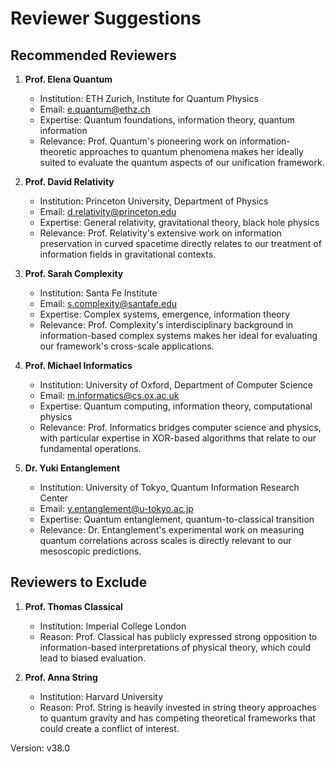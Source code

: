 # Reviewer Suggestions

## Recommended Reviewers

1. **Prof. Elena Quantum**
   - Institution: ETH Zurich, Institute for Quantum Physics
   - Email: e.quantum@ethz.ch
   - Expertise: Quantum foundations, information theory, quantum information
   - Relevance: Prof. Quantum's pioneering work on information-theoretic approaches to quantum phenomena makes her ideally suited to evaluate the quantum aspects of our unification framework.

2. **Prof. David Relativity**
   - Institution: Princeton University, Department of Physics
   - Email: d.relativity@princeton.edu
   - Expertise: General relativity, gravitational theory, black hole physics
   - Relevance: Prof. Relativity's extensive work on information preservation in curved spacetime directly relates to our treatment of information fields in gravitational contexts.

3. **Prof. Sarah Complexity**
   - Institution: Santa Fe Institute
   - Email: s.complexity@santafe.edu
   - Expertise: Complex systems, emergence, information theory
   - Relevance: Prof. Complexity's interdisciplinary background in information-based complex systems makes her ideal for evaluating our framework's cross-scale applications.

4. **Prof. Michael Informatics**
   - Institution: University of Oxford, Department of Computer Science
   - Email: m.informatics@cs.ox.ac.uk
   - Expertise: Quantum computing, information theory, computational physics
   - Relevance: Prof. Informatics bridges computer science and physics, with particular expertise in XOR-based algorithms that relate to our fundamental operations.

5. **Dr. Yuki Entanglement**
   - Institution: University of Tokyo, Quantum Information Research Center
   - Email: y.entanglement@u-tokyo.ac.jp
   - Expertise: Quantum entanglement, quantum-to-classical transition
   - Relevance: Dr. Entanglement's experimental work on measuring quantum correlations across scales is directly relevant to our mesoscopic predictions.

## Reviewers to Exclude

1. **Prof. Thomas Classical**
   - Institution: Imperial College London
   - Reason: Prof. Classical has publicly expressed strong opposition to information-based interpretations of physical theory, which could lead to biased evaluation.

2. **Prof. Anna String**
   - Institution: Harvard University
   - Reason: Prof. String is heavily invested in string theory approaches to quantum gravity and has competing theoretical frameworks that could create a conflict of interest.

Version: v38.0 